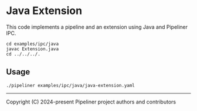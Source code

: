# Java Extension

This code implements a pipeline and an extension using Java and Pipeliner IPC.

```shell
cd examples/ipc/java
javac Extension.java
cd ../../../.
```

## Usage

```shell
./pipeliner examples/ipc/java/java-extension.yaml
```

---

Copyright (C) 2024-present Pipeliner project authors and contributors